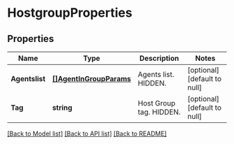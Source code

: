 # HostgroupProperties

## Properties
Name | Type | Description | Notes
------------ | ------------- | ------------- | -------------
**Agentslist** | [**[]AgentInGroupParams**](AgentInGroupParams.md) | Agents list. HIDDEN. | [optional] [default to null]
**Tag** | **string** | Host Group tag. HIDDEN. | [optional] [default to null]

[[Back to Model list]](../README.md#documentation-for-models) [[Back to API list]](../README.md#documentation-for-api-endpoints) [[Back to README]](../README.md)

